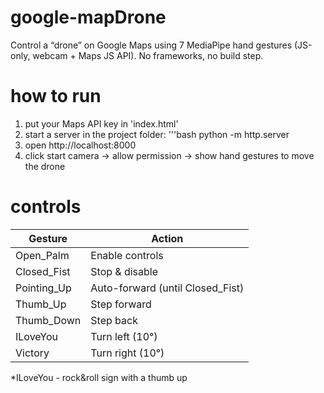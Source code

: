 # google-mapDrone
Control a “drone” on Google Maps using 7 MediaPipe hand gestures (JS-only, webcam + Maps JS API). No frameworks, no build step.

# how to run
1. put your Maps API key in 'index.html'
2. start a server in the project folder:
   '''bash
   python -m http.server
3. open http://localhost:8000
4. click start camera -> allow permission -> show hand gestures to move the drone

# controls
| Gesture      | Action                            |
| ------------ | --------------------------------- |
| Open\_Palm   | Enable controls                   |
| Closed\_Fist | Stop & disable                    |
| Pointing\_Up | Auto-forward (until Closed\_Fist) |
| Thumb\_Up    | Step forward                      |
| Thumb\_Down  | Step back                         |
| ILoveYou     | Turn left (10°)                   |
| Victory      | Turn right (10°)                  |

*ILoveYou - rock&roll sign with a thumb up



